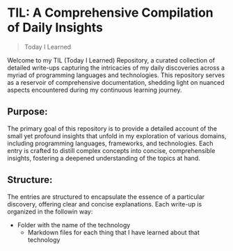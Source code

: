 # TIL: A Comprehensive Compilation of Daily Insights

> Today I Learned

Welcome to my TIL (Today I Learned) Repository, a curated collection of detailed write-ups capturing the intricacies of my daily discoveries across a myriad of programming languages and technologies. This repository serves as a reservoir of comprehensive documentation, shedding light on nuanced aspects encountered during my continuous learning journey.

## Purpose:
The primary goal of this repository is to provide a detailed account of the small yet profound insights that unfold in my exploration of various domains, including programming languages, frameworks, and technologies. Each entry is crafted to distill complex concepts into concise, comprehensible insights, fostering a deepened understanding of the topics at hand.

## Structure:
The entries are structured to encapsulate the essence of a particular discovery, offering clear and concise explanations. Each write-up is organized in the followin way:
- Folder with the name of the technology
    - Markdown files for each thing that I have learned about that technology